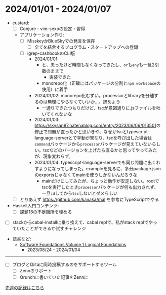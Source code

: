 # 2024/01/01 - 2024/01/07

- custard:
    - [ ] Conjure・vim-sexpの設定・習得
    - アプリケーション作り:
        - [ ] MisskeyかBlueSkyでの発言を保存
            - [ ] 全てを結合するプログラム・スタートアップへの登録
        - [ ] igrep-cashbookのCLI版
            - 2024/01/01:
                - と、思ったけど時間もなくなってきたし、`or`も`any`も一旦2引数のままで
                    - 実装できた
                - monorepo化（正確にはパッケージの分割と`npm workspace`の使用）に着手
            - 2024/01/02: monorepo化むずい。processorとlibraryを分離するのは無理にやらなくていいか...。諦めよう
                - 一通りできたつもりだけど、tscが意図通りに.jsファイルを吐いてくれないな
            - 2024/01/03: <https://skysan87.hatenablog.com/entry/2023/06/06/013501>の修正で問題が直ったかと思いきや、なぜかtscとtypescript-language-serverとで挙動が異なり、tscを呼び出した場合は`command`パッケージから`processor`パッケージが見えていないらしい。tscなどのバージョンを上げたら直るかと思ってやってみたが、現象変わらず。
            - 2024/01/04: typescript-language-serverでも同じ問題に出くわすようになってしまった。exampleを見るに、多分package.jsonのexportsじゃなくてmainを使うしかないんだろうな
                - mainだけにしてみたが、ちょっと動作が安定しない。rootでtscを実行したとき`processor`パッケージが何も出力されず、一旦`cd`してから`tsc`しないとダメらしい
    - [ ] とりあえず <https://github.com/kanaka/mal> を参考にTypeScriptでやる
- Haskell入門コンテンツ:
    - [ ] 課題18の不足箇所を埋める
- [ ] stackからcabal-installに乗り換えて、cabal replで、私がstack replでやっていたことができるか試すチャレンジ
- 読書など:
    - [Software Foundations Volume 1 Logical Foundations](https://softwarefoundations.cis.upenn.edu/lf-current/index.html)
        - 2023/08/24 - 2024/01/04

------

- [ ] ブログとQiitaに同時投稿するのをサポートするツール
    - [ ] Zennのサポート
    - [ ] Qrunchに書いていた記事をZennに

[先週の記録はこちら](https://github.com/igrep/daily-commits/blob/2abf09ab8d8085a14ddf4323b9d4b1523e3794f1/yesterday.md)
